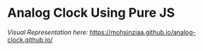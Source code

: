 # Analog Clock Using Pure JS

_Visual Representation here:_ https://mohsinziaa.github.io/analog-clock.github.io/ 
